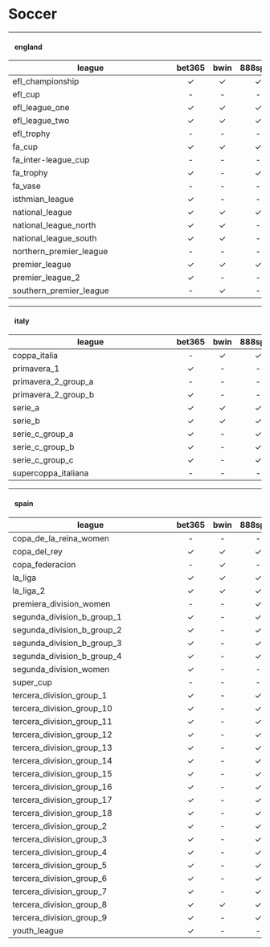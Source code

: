 # Soccer

---
#### <span class="flag-icon flag-icon-gb-eng" style="margin:6px"></span> england
| &nbsp;&nbsp;&nbsp;&nbsp;&nbsp;&nbsp;&nbsp;&nbsp;&nbsp;&nbsp;&nbsp;&nbsp;&nbsp;&nbsp;&nbsp;&nbsp;&nbsp;&nbsp;&nbsp;&nbsp;&nbsp;&nbsp;&nbsp;&nbsp;&nbsp;&nbsp;&nbsp;&nbsp;&nbsp;&nbsp;league&nbsp;&nbsp;&nbsp;&nbsp;&nbsp;&nbsp;&nbsp;&nbsp;&nbsp;&nbsp;&nbsp;&nbsp;&nbsp;&nbsp;&nbsp;&nbsp;&nbsp;&nbsp;&nbsp;&nbsp;&nbsp;&nbsp;&nbsp;&nbsp;&nbsp;&nbsp;&nbsp;&nbsp;&nbsp;&nbsp; | bet365 | bwin | 888sport | williamhill |
|--------------------------------------------------------------------------------------------------------------------------------------------------------------------------------------------------------------------------------------------------------------------------------------------------------------------------------------------------------------------------------|:------:|:----:|:--------:|:-----------:|
| efl_championship                                                                                                                                                                                                                                                                                                                                                               |   ✓    |  ✓   |    ✓     |      ✓      |
| efl_cup                                                                                                                                                                                                                                                                                                                                                                        |   -    |  -   |    -     |      -      |
| efl_league_one                                                                                                                                                                                                                                                                                                                                                                 |   ✓    |  ✓   |    ✓     |      ✓      |
| efl_league_two                                                                                                                                                                                                                                                                                                                                                                 |   ✓    |  ✓   |    ✓     |      ✓      |
| efl_trophy                                                                                                                                                                                                                                                                                                                                                                     |   -    |  -   |    -     |      -      |
| fa_cup                                                                                                                                                                                                                                                                                                                                                                         |   ✓    |  ✓   |    ✓     |      ✓      |
| fa_inter-league_cup                                                                                                                                                                                                                                                                                                                                                            |   -    |  -   |    -     |      -      |
| fa_trophy                                                                                                                                                                                                                                                                                                                                                                      |   ✓    |  -   |    ✓     |      -      |
| fa_vase                                                                                                                                                                                                                                                                                                                                                                        |   -    |  -   |    -     |      -      |
| isthmian_league                                                                                                                                                                                                                                                                                                                                                                |   ✓    |  -   |    -     |      -      |
| national_league                                                                                                                                                                                                                                                                                                                                                                |   ✓    |  ✓   |    ✓     |      ✓      |
| national_league_north                                                                                                                                                                                                                                                                                                                                                          |   ✓    |  ✓   |    -     |      ✓      |
| national_league_south                                                                                                                                                                                                                                                                                                                                                          |   ✓    |  ✓   |    -     |      ✓      |
| northern_premier_league                                                                                                                                                                                                                                                                                                                                                        |   -    |  -   |    -     |      -      |
| premier_league                                                                                                                                                                                                                                                                                                                                                                 |   ✓    |  ✓   |    ✓     |      ✓      |
| premier_league_2                                                                                                                                                                                                                                                                                                                                                               |   ✓    |  -   |    -     |      -      |
| southern_premier_league                                                                                                                                                                                                                                                                                                                                                        |   -    |  ✓   |    -     |      -      |


---
#### <span class="flag-icon flag-icon-it" style="margin:6px"></span> italy
| &nbsp;&nbsp;&nbsp;&nbsp;&nbsp;&nbsp;&nbsp;&nbsp;&nbsp;&nbsp;&nbsp;&nbsp;&nbsp;&nbsp;&nbsp;&nbsp;&nbsp;&nbsp;&nbsp;&nbsp;&nbsp;&nbsp;&nbsp;&nbsp;&nbsp;&nbsp;&nbsp;&nbsp;&nbsp;&nbsp;league&nbsp;&nbsp;&nbsp;&nbsp;&nbsp;&nbsp;&nbsp;&nbsp;&nbsp;&nbsp;&nbsp;&nbsp;&nbsp;&nbsp;&nbsp;&nbsp;&nbsp;&nbsp;&nbsp;&nbsp;&nbsp;&nbsp;&nbsp;&nbsp;&nbsp;&nbsp;&nbsp;&nbsp;&nbsp;&nbsp; | bet365 | bwin | 888sport | williamhill |
|--------------------------------------------------------------------------------------------------------------------------------------------------------------------------------------------------------------------------------------------------------------------------------------------------------------------------------------------------------------------------------|:------:|:----:|:--------:|:-----------:|
| coppa_italia                                                                                                                                                                                                                                                                                                                                                                   |   -    |  ✓   |    ✓     |      -      |
| primavera_1                                                                                                                                                                                                                                                                                                                                                                    |   ✓    |  -   |    -     |      -      |
| primavera_2_group_a                                                                                                                                                                                                                                                                                                                                                            |   -    |  -   |    -     |      -      |
| primavera_2_group_b                                                                                                                                                                                                                                                                                                                                                            |   ✓    |  -   |    -     |      -      |
| serie_a                                                                                                                                                                                                                                                                                                                                                                        |   ✓    |  ✓   |    ✓     |      ✓      |
| serie_b                                                                                                                                                                                                                                                                                                                                                                        |   ✓    |  ✓   |    ✓     |      -      |
| serie_c_group_a                                                                                                                                                                                                                                                                                                                                                                |   ✓    |  -   |    ✓     |      -      |
| serie_c_group_b                                                                                                                                                                                                                                                                                                                                                                |   ✓    |  -   |    ✓     |      -      |
| serie_c_group_c                                                                                                                                                                                                                                                                                                                                                                |   ✓    |  -   |    ✓     |      -      |
| supercoppa_italiana                                                                                                                                                                                                                                                                                                                                                            |   -    |  -   |    -     |      -      |


---
#### <span class="flag-icon flag-icon-es" style="margin:6px"></span> spain
| &nbsp;&nbsp;&nbsp;&nbsp;&nbsp;&nbsp;&nbsp;&nbsp;&nbsp;&nbsp;&nbsp;&nbsp;&nbsp;&nbsp;&nbsp;&nbsp;&nbsp;&nbsp;&nbsp;&nbsp;&nbsp;&nbsp;&nbsp;&nbsp;&nbsp;&nbsp;&nbsp;&nbsp;&nbsp;&nbsp;league&nbsp;&nbsp;&nbsp;&nbsp;&nbsp;&nbsp;&nbsp;&nbsp;&nbsp;&nbsp;&nbsp;&nbsp;&nbsp;&nbsp;&nbsp;&nbsp;&nbsp;&nbsp;&nbsp;&nbsp;&nbsp;&nbsp;&nbsp;&nbsp;&nbsp;&nbsp;&nbsp;&nbsp;&nbsp;&nbsp; | bet365 | bwin | 888sport | williamhill |
|--------------------------------------------------------------------------------------------------------------------------------------------------------------------------------------------------------------------------------------------------------------------------------------------------------------------------------------------------------------------------------|:------:|:----:|:--------:|:-----------:|
| copa_de_la_reina_women                                                                                                                                                                                                                                                                                                                                                         |   -    |  -   |    -     |      -      |
| copa_del_rey                                                                                                                                                                                                                                                                                                                                                                   |   ✓    |  ✓   |    ✓     |      ✓      |
| copa_federacion                                                                                                                                                                                                                                                                                                                                                                |   -    |  ✓   |    -     |      -      |
| la_liga                                                                                                                                                                                                                                                                                                                                                                        |   ✓    |  ✓   |    ✓     |      ✓      |
| la_liga_2                                                                                                                                                                                                                                                                                                                                                                      |   ✓    |  ✓   |    ✓     |      -      |
| premiera_division_women                                                                                                                                                                                                                                                                                                                                                        |   -    |  -   |    ✓     |      -      |
| segunda_division_b_group_1                                                                                                                                                                                                                                                                                                                                                     |   ✓    |  -   |    ✓     |      -      |
| segunda_division_b_group_2                                                                                                                                                                                                                                                                                                                                                     |   ✓    |  -   |    ✓     |      -      |
| segunda_division_b_group_3                                                                                                                                                                                                                                                                                                                                                     |   ✓    |  -   |    ✓     |      -      |
| segunda_division_b_group_4                                                                                                                                                                                                                                                                                                                                                     |   ✓    |  -   |    ✓     |      -      |
| segunda_division_women                                                                                                                                                                                                                                                                                                                                                         |   ✓    |  -   |    -     |      -      |
| super_cup                                                                                                                                                                                                                                                                                                                                                                      |   -    |  -   |    -     |      -      |
| tercera_division_group_1                                                                                                                                                                                                                                                                                                                                                       |   ✓    |  -   |    ✓     |      -      |
| tercera_division_group_10                                                                                                                                                                                                                                                                                                                                                      |   ✓    |  -   |    ✓     |      -      |
| tercera_division_group_11                                                                                                                                                                                                                                                                                                                                                      |   ✓    |  -   |    ✓     |      -      |
| tercera_division_group_12                                                                                                                                                                                                                                                                                                                                                      |   ✓    |  -   |    ✓     |      -      |
| tercera_division_group_13                                                                                                                                                                                                                                                                                                                                                      |   ✓    |  -   |    ✓     |      -      |
| tercera_division_group_14                                                                                                                                                                                                                                                                                                                                                      |   ✓    |  -   |    ✓     |      -      |
| tercera_division_group_15                                                                                                                                                                                                                                                                                                                                                      |   ✓    |  -   |    ✓     |      -      |
| tercera_division_group_16                                                                                                                                                                                                                                                                                                                                                      |   ✓    |  -   |    ✓     |      -      |
| tercera_division_group_17                                                                                                                                                                                                                                                                                                                                                      |   ✓    |  -   |    ✓     |      -      |
| tercera_division_group_18                                                                                                                                                                                                                                                                                                                                                      |   ✓    |  -   |    ✓     |      -      |
| tercera_division_group_2                                                                                                                                                                                                                                                                                                                                                       |   ✓    |  -   |    ✓     |      -      |
| tercera_division_group_3                                                                                                                                                                                                                                                                                                                                                       |   ✓    |  -   |    ✓     |      -      |
| tercera_division_group_4                                                                                                                                                                                                                                                                                                                                                       |   ✓    |  -   |    ✓     |      -      |
| tercera_division_group_5                                                                                                                                                                                                                                                                                                                                                       |   ✓    |  -   |    ✓     |      -      |
| tercera_division_group_6                                                                                                                                                                                                                                                                                                                                                       |   ✓    |  -   |    ✓     |      -      |
| tercera_division_group_7                                                                                                                                                                                                                                                                                                                                                       |   ✓    |  -   |    ✓     |      -      |
| tercera_division_group_8                                                                                                                                                                                                                                                                                                                                                       |   ✓    |  ✓   |    ✓     |      -      |
| tercera_division_group_9                                                                                                                                                                                                                                                                                                                                                       |   ✓    |  -   |    ✓     |      -      |
| youth_league                                                                                                                                                                                                                                                                                                                                                                   |   ✓    |  -   |    -     |      -      |



